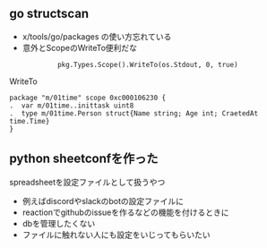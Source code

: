 ## go structscan

- x/tools/go/packages の使い方忘れている
- 意外とScopeのWriteTo便利だな

```
 			pkg.Types.Scope().WriteTo(os.Stdout, 0, true)
```

WriteTo

```
package "m/01time" scope 0xc000106230 {
.  var m/01time..inittask uint8
.  type m/01time.Person struct{Name string; Age int; CraetedAt time.Time}
}
```

## python sheetconfを作った

spreadsheetを設定ファイルとして扱うやつ

- 例えばdiscordやslackのbotの設定ファイルに
- reactionでgithubのissueを作るなどの機能を付けるときに
- dbを管理したくない
- ファイルに触れない人にも設定をいじってもらいたい

